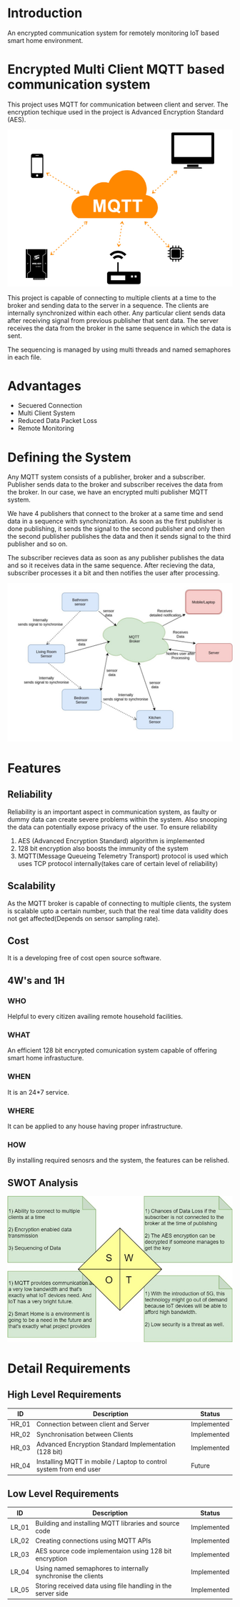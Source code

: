 # Introduction

An encrypted communication system for remotely monitoring IoT based smart home environment.


# Encrypted Multi Client MQTT based communication system

This project uses MQTT for communication between client and server. The encryption techique used in the project is Advanced Encryption Standard (AES).

![MQTT](https://github.com/bob2510/Stepin_Miniproject/blob/008ac0e8f18359da6aa12ccb0996bd624b47fbcb/SDLC/1_Requirements/MQTT.jpg)

This project is capable of connecting to multiple clients at a time to the broker and sending data to the server in a sequence. The clients are internally synchronized within each other. Any particular client sends data after receiving signal from previous publisher that sent data. The server receives the data from the broker in the same sequence in which the data is sent.

The sequencing is managed by using multi threads and named semaphores in each file.

# Advantages

* Secuered Connection
* Multi Client System
* Reduced Data Packet Loss
* Remote Monitoring

# Defining the System

Any MQTT system consists of a publisher, broker and a subscriber. Publisher sends data to the broker and subscriber receives the data from the broker. In our case, we have an encrypted multi publisher MQTT system. 

We have 4 publishers that connect to the broker at a same time and send data in a sequence with synchronization. As soon as the first publisher is done publishing, it sends the signal to the second publisher and only then the second publisher publishes the data and then it sends signal to the third publisher and so on.

The subscriber recieves data as soon as any publisher publishes the data and so it receives data in the same sequence. After recieving the data, subscriber processes it a bit and then notifies the user after processing.

![System](https://github.com/bob2510/Stepin_Miniproject/blob/db44949635d0a912d830b83c5cd99d0bd0271003/SDLC/2_Architecture/Behavioral_Diagram/Behavioral.jpg)




# Features

## Reliability

Reliability is an important aspect in communication system, as faulty or dummy data can create severe problems within the system. Also snooping the data can potentially expose privacy of the user. To ensure reliability

1. AES (Advanced Encryption Standard) algorithm is implemented
2. 128 bit encryption also boosts the immunity of the system
3. MQTT(Message Queueing Telemetry Transport) protocol is used which uses TCP protocol internally(takes care of certain level of reliability)

## Scalability
As the MQTT broker is capable of connecting to multiple clients, the system is scalable upto a certain number, such that the real time data validity does not get affected(Depends on sensor sampling rate).

## Cost

It is a developing free of cost open source software.



## 4W's and 1H

### WHO
Helpful to every citizen availing remote household facilities.
### WHAT
An efficient 128 bit encrypted comunication system capable of offering smart home infrastucture.
### WHEN
It is an 24*7 service.
### WHERE
It can be applied to any house having proper infrastructure. 
### HOW
By installing required senosrs and the system, the features can be relished.

## SWOT Analysis

![SWOT Analysis](https://github.com/bob2510/Stepin_Miniproject/blob/7100d99b3b5c3bb1fe5d1253afb29a3c92525a4a/SDLC/1_Requirements/SWOT.jpg)

# Detail Requirements
## High Level Requirements
| ID | Description | Status |
|----|------------|---------|
|HR_01| Connection between client and Server| Implemented|
|HR_02| Synchronisation between Clients | Implemented|
|HR_03| Advanced Encryption Standard Implementation (128 bit)| Implemented|
|HR_04| Installing MQTT in mobile / Laptop to control system from end user | Future|

## Low Level Requirements

| ID | Description | Status |
|----|------------|---------|
|LR_01| Building and installing MQTT libraries and source code| Implemented|
|LR_02| Creating connections using MQTT APIs | Implemented|
|LR_03| AES source code implementaion using 128 bit encryption| Implemented|
|LR_04| Using named semaphores to internally synchronise the clients | Implemented|
|LR_05| Storing received data using file handling in the server side | Implemented|





